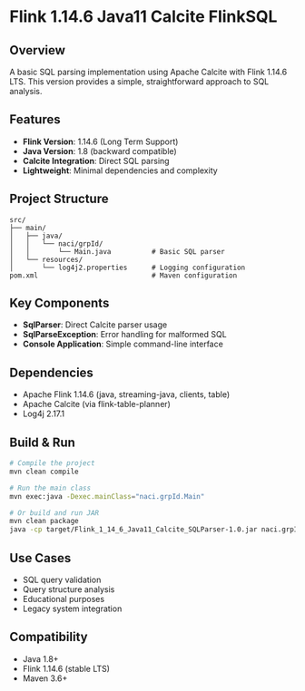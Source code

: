 # Flink 1.14.6 Java11 Calcite FlinkSQL

## Overview
A basic SQL parsing implementation using Apache Calcite with Flink 1.14.6 LTS. This version provides a simple, straightforward approach to SQL analysis.

## Features
- **Flink Version**: 1.14.6 (Long Term Support)
- **Java Version**: 1.8 (backward compatible)
- **Calcite Integration**: Direct SQL parsing
- **Lightweight**: Minimal dependencies and complexity

## Project Structure
```
src/
├── main/
│   ├── java/
│   │   └── naci/grpId/
│   │       └── Main.java          # Basic SQL parser
│   └── resources/
│       └── log4j2.properties      # Logging configuration
pom.xml                            # Maven configuration
```

## Key Components
- **SqlParser**: Direct Calcite parser usage
- **SqlParseException**: Error handling for malformed SQL
- **Console Application**: Simple command-line interface

## Dependencies
- Apache Flink 1.14.6 (java, streaming-java, clients, table)
- Apache Calcite (via flink-table-planner)
- Log4j 2.17.1

## Build & Run
```bash
# Compile the project
mvn clean compile

# Run the main class
mvn exec:java -Dexec.mainClass="naci.grpId.Main"

# Or build and run JAR
mvn clean package
java -cp target/Flink_1_14_6_Java11_Calcite_SQLParser-1.0.jar naci.grpId.Main
```

## Use Cases
- SQL query validation
- Query structure analysis
- Educational purposes
- Legacy system integration

## Compatibility
- Java 1.8+
- Flink 1.14.6 (stable LTS)
- Maven 3.6+